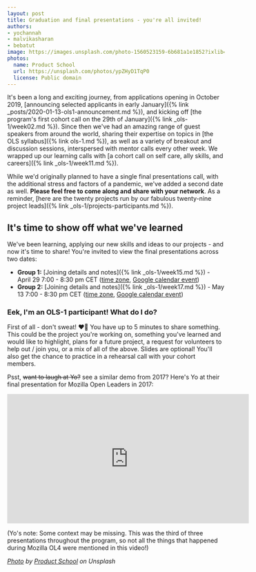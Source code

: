 ```yaml
---
layout: post
title: Graduation and final presentations - you're all invited!
authors:
- yochannah
- malvikasharan
- bebatut
image: https://images.unsplash.com/photo-1560523159-6b681a1e1852?ixlib=rb-1.2.1&ixid=eyJhcHBfaWQiOjEyMDd9&auto=format&fit=crop&w=2100&q=80
photos:
  name: Product School
  url: https://unsplash.com/photos/ypZHyD1TqP0
  license: Public domain
---
```


It's been a long and exciting journey, from applications opening in October 2019, [announcing selected applicants in early January]({% link _posts/2020-01-13-ols1-announcement.md %}), and kicking off [the program's first cohort call on the 29th of January]({% link _ols-1/week02.md %}). Since then we've had an amazing range of guest speakers from around the world, sharing their expertise on topics in [the OLS syllabus]({% link ols-1.md %}), as well as a variety of breakout and discussion sessions, interspersed with mentor calls every other week. We wrapped up our learning calls with [a cohort call on self care, ally skills, and careers]({% link _ols-1/week11.md %}).  

While we'd originally planned to have a single final presentations call, with the additional stress and factors of a pandemic, we've added a second date as well. **Please feel free to come along and share with your network**. As a reminder, [here are the twenty projects run by our fabulous twenty-nine project leads]({% link _ols-1/projects-participants.md %}).


## It's time to show off what we've learned

We've been learning, applying our new skills and ideas to our projects - and now it's time to share! You're invited to view the final presentations across two dates:

- **Group 1:** [Joining details and notes]({% link _ols-1/week15.md %}) - April 29 7:00 - 8:30 pm CET ([time zone](https://arewemeetingyet.com/Berlin/2020-04-29/19:00/OLS-1%20Cohort%20Call%20(Week%2015)), [Google calendar event](https://calendar.google.com/event?action=TEMPLATE&tmeid=MnRsY291Y3U3ZmxuMDMxYmg3bnBnNTRtcTYgbjNycWh2dWZmMDVvamtsMG9wZnN2aDQ5ZmtAZw&tmsrc=n3rqhvuff05ojkl0opfsvh49fk%40group.calendar.google.com))
- **Group 2:** [Joining details and notes]({% link _ols-1/week17.md %}) - May 13 7:00 - 8:30 pm CET ([time zone](https://arewemeetingyet.com/Berlin/2020-05-13/19:00/OLS-1%20Cohort%20Call%20(Week%2017)), [Google calendar event](https://calendar.google.com/event?action=TEMPLATE&tmeid=Xzg5MzNjY2E0ODkyazJiYTU4NHBqYWI5azcwbzQ2YjlwNzByajBiOW03MTJqOGMxbTZkMmo0Z2kxNm8gYWd0cXA1Z2NyNXYycHBnNm5hZmtzMDlxbWNAZw&tmsrc=agtqp5gcr5v2ppg6nafks09qmc%40group.calendar.google.com))

### Eek, I'm an OLS-1 participant! What do I do?

First of all - don't sweat! ❤️🌷 You have up to 5 minutes to share something. This could be the project you're working on, something you've learned and would like to highlight, plans for a future project, a request for volunteers to help out / join you, or a mix of all of the above. Slides are optional! You'll also get the chance to practice in a rehearsal call with your cohort members.

Psst, <span style="text-decoration:line-through">want to laugh at Yo?</span> see a similar demo from 2017? Here's Yo at their final presentation for Mozilla Open Leaders in 2017:

<iframe style="width:560px;height:300px;min-width:560px;min-height:300px;" width="560" height="300" src="https://www.youtube.com/embed/ShMcN8afjl8" frameborder="0" allow="accelerometer; autoplay; encrypted-media; gyroscope; picture-in-picture" allowfullscreen></iframe>

(Yo's note: Some context may be missing. This was the third of three presentations throughout the program, so not all the things that happened during Mozilla OL4 were mentioned in this video!)


*[Photo](https://unsplash.com/photos/ypZHyD1TqP0) by [Product School](https://unsplash.com/@productschool) on Unsplash*
